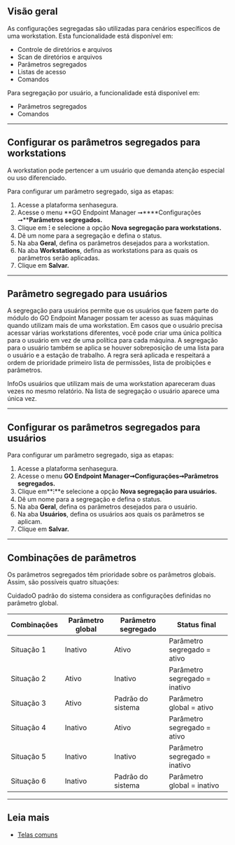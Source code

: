## Visão geral

As configurações segregadas são utilizadas para cenários específicos de uma workstation. Esta funcionalidade está disponível em: 

* Controle de diretórios e arquivos
* Scan de diretórios e arquivos
* Parâmetros segregados
* Listas de acesso
* Comandos

  


Para segregação por usuário, a funcionalidade está disponível em: 

* Parâmetros segregados
* Comandos



---

## Configurar os parâmetros segregados para workstations

A workstation pode pertencer a um usuário que demanda atenção especial ou uso diferenciado.

Para configurar um parâmetro segregado, siga as etapas:

1. Acesse a plataforma senhasegura.
2. Acesse o menu **GO Endpoint Manager ➞****Configurações ➞****Parâmetros segregados.**
3. Clique em **⁝** e selecione a opção **Nova segregação para workstations.**
4. Dê um nome para a segregação e defina o status.
5. Na aba **Geral**, defina os parâmetros desejados para a workstation.
6. Na aba **Workstations**, defina as workstations para as quais os parâmetros serão aplicadas.
7. Clique em **Salvar.**



---

## Parâmetro segregado para usuários

A segregação para usuários permite que os usuários que fazem parte do módulo do GO Endpoint Manager possam ter acesso as suas máquinas quando utilizam mais de uma workstation. Em casos que o usuário precisa acessar várias workstations diferentes, você pode criar uma única política para o usuário em vez de uma política para cada máquina. A segregação para o usuário também se aplica se houver sobreposição de uma lista para o usuário e a estação de trabalho. A regra será aplicada e respeitará a ordem de prioridade primeiro lista de permissões, lista de proibições e parâmetros.  


InfoOs usuários que utilizam mais de uma workstation apareceram duas vezes no mesmo relatório. Na lista de segregação o usuário aparece uma única vez.  




---

## Configurar os parâmetros segregados para usuários

Para configurar um parâmetro segregado, siga as etapas:

1. Acesse a plataforma senhasegura.
2. Acesse o menu **GO Endpoint Manager➞Configurações➞Parâmetros segregados.**
3. Clique em**⁝**e selecione a opção **Nova segregação para usuários.**
4. Dê um nome para a segregação e defina o status.
5. Na aba **Geral**, defina os parâmetros desejados para o usuário.
6. Na aba **Usuários**, defina os usuários aos quais os parâmetros se aplicam.
7. Clique em **Salvar.**



---

## Combinações de parâmetros

Os parâmetros segregados têm prioridade sobre os parâmetros globais. Assim, são possíveis quatro situações:

CuidadoO padrão do sistema considera as configurações definidas no parâmetro global.  




| Combinações | Parâmetro global | Parâmetro segregado | Status final |
| --- | --- | --- | --- |
| Situação 1 | Inativo | Ativo | Parâmetro segregado \= ativo |
| Situação 2 | Ativo | Inativo | Parâmetro segregado \= inativo |
| Situação 3 | Ativo | Padrão do sistema | Parâmetro global \= ativo |
| Situação 4 | Inativo | Ativo | Parâmetro segregado \= ativo |
| Situação 5 | Inativo | Inativo | Parâmetro segregado \= inativo |
| Situação 6 | Inativo | Padrão do sistema | Parâmetro global \= inativo |

  




---

## Leia mais

* [Telas comuns](https://docs.senhasegura.io/v3-32/docs/pt/general-information-graphical-user-interface?highlight=telas%20comuns#telas-comuns)

  



